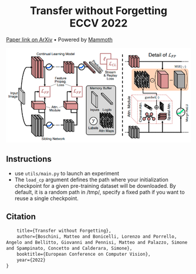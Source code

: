 <h1 align="center">
Transfer without Forgetting<br/>ECCV 2022
</h1>

[Paper link on ArXiv](https://arxiv.org/pdf/2206.00388.pdf) • Powered by [Mammoth](https://github.com/aimagelab/mammoth)

<p align="center">
  <img width=700 src=".github/model.png">
</p>

## Instructions

- use `utils/main.py` to launch an experiment
- The `load_cp` argument defines the path where your initialization checkpoint for a given pre-training dataset will be downloaded. By default, it is a random path in /tmp/, specify a fixed path if you want to reuse a single checkpoint.

## Citation

```@inproceedings{boschini2022transfer,
    title={Transfer without Forgetting},
    author={Boschini, Matteo and Bonicelli, Lorenzo and Porrello, Angelo and Bellitto, Giovanni and Pennisi, Matteo and Palazzo, Simone and Spampinato, Concetto and Calderara, Simone},
    booktitle={European Conference on Computer Vision},
    year={2022}
}
```